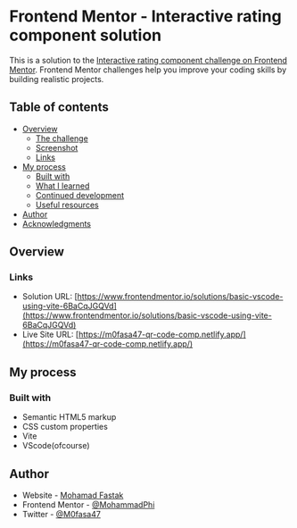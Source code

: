# Frontend Mentor - Interactive rating component solution

This is a solution to the [Interactive rating component challenge on Frontend Mentor](https://www.frontendmentor.io/challenges/interactive-rating-component-koxpeBUmI). Frontend Mentor challenges help you improve your coding skills by building realistic projects. 

## Table of contents

- [Overview](#overview)
  - [The challenge](#the-challenge)
  - [Screenshot](#screenshot)
  - [Links](#links)
- [My process](#my-process)
  - [Built with](#built-with)
  - [What I learned](#what-i-learned)
  - [Continued development](#continued-development)
  - [Useful resources](#useful-resources)
- [Author](#author)
- [Acknowledgments](#acknowledgments)

## Overview

### Links

- Solution URL: [https://www.frontendmentor.io/solutions/basic-vscode-using-vite-6BaCqJGQVd](https://www.frontendmentor.io/solutions/basic-vscode-using-vite-6BaCqJGQVd)
- Live Site URL: [https://m0fasa47-qr-code-comp.netlify.app/](https://m0fasa47-qr-code-comp.netlify.app/)
## My process

### Built with

- Semantic HTML5 markup
- CSS custom properties
- Vite
- VScode(ofcourse)

## Author

- Website - [Mohamad Fastak](https://www.mohamadfostok.tech)
- Frontend Mentor - [@MohammadPhi](https://www.frontendmentor.io/profile/MohammadPhi)
- Twitter - [@M0fasa47](https://www.twitter.com/M0fasa47)


